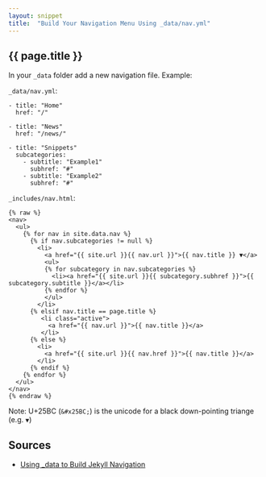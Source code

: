 ```yaml
---
layout: snippet
title:  "Build Your Navigation Menu Using _data/nav.yml"
---
```


## {{ page.title }}

In your `_data` folder add a new navigation file. Example:

`_data/nav.yml`:

~~~
- title: "Home"
  href: "/"

- title: "News"
  href: "/news/"

- title: "Snippets"
  subcategories:
    - subtitle: "Example1"
      subhref: "#"
    - subtitle: "Example2"
      subhref: "#"
~~~

`_includes/nav.html`:

~~~
{% raw %}
<nav>
  <ul>
    {% for nav in site.data.nav %}
      {% if nav.subcategories != null %}
        <li>
          <a href="{{ site.url }}{{ nav.url }}">{{ nav.title }} ▼</a>
          <ul>
          {% for subcategory in nav.subcategories %}
            <li><a href="{{ site.url }}{{ subcategory.subhref }}">{{ subcategory.subtitle }}</a></li>
          {% endfor %}
          </ul>
        </li>
      {% elsif nav.title == page.title %}
         <li class="active">
           <a href="{{ nav.url }}">{{ nav.title }}</a>
         </li>
      {% else %} 
        <li>
          <a href="{{ site.url }}{{ nav.href }}">{{ nav.title }}</a>
        </li>
      {% endif %}
    {% endfor %}
  </ul>
</nav> 
{% endraw %}
~~~

Note: U+25BC (`&#x25BC;`) is the unicode for a black down-pointing triange (e.g. `▼`)


## Sources

- [Using _data to Build Jekyll Navigation](http://chrisanthropic.github.io/slim-pickins-jekyll-theme//blog/2014/using-_data-to-build-jekyll-navigation)

